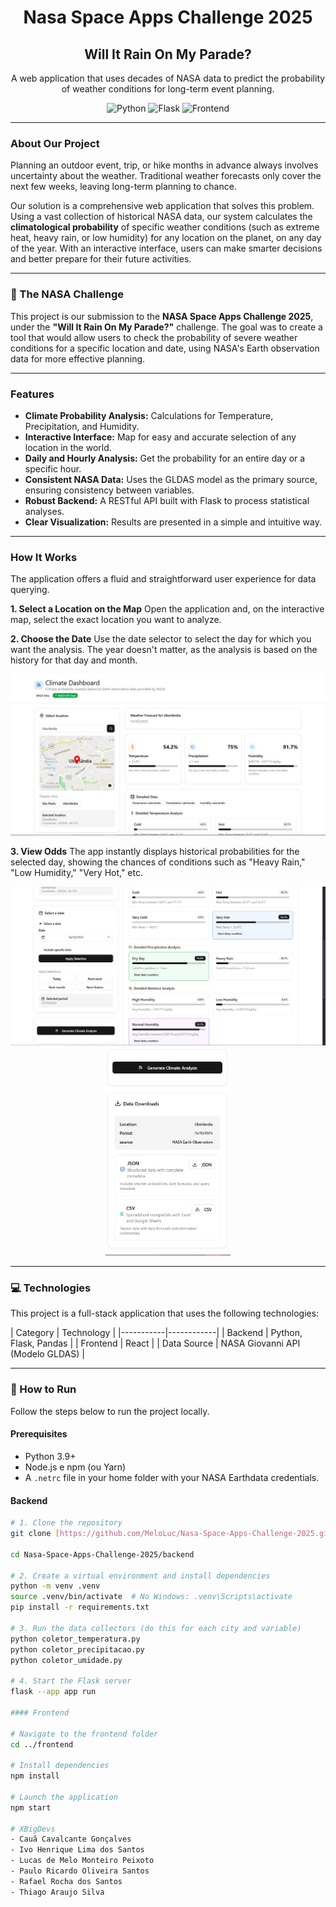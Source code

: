 <div align="center">
  <h1>Nasa Space Apps Challenge 2025</h1>
  <h2>Will It Rain On My Parade?</h2>
  <p>A web application that uses decades of NASA data to predict the probability of weather conditions for long-term event planning.</p>

  ![Python](https://img.shields.io/badge/python-3.11-blue.svg)
  ![Flask](https://img.shields.io/badge/flask-3.0-important)
  ![Frontend](https://img.shields.io/badge/frontend-%5BReact%2FVue%5D-green)

</div>

---

###  About Our Project
Planning an outdoor event, trip, or hike months in advance always involves uncertainty about the weather. Traditional weather forecasts only cover the next few weeks, leaving long-term planning to chance.

Our solution is a comprehensive web application that solves this problem. Using a vast collection of historical NASA data, our system calculates the **climatological probability** of specific weather conditions (such as extreme heat, heavy rain, or low humidity) for any location on the planet, on any day of the year. With an interactive interface, users can make smarter decisions and better prepare for their future activities.

---

### 🚀 The NASA Challenge
This project is our submission to the **NASA Space Apps Challenge 2025**, under the **"Will It Rain On My Parade?"** challenge. The goal was to create a tool that would allow users to check the probability of severe weather conditions for a specific location and date, using NASA's Earth observation data for more effective planning.

---

###  Features
- **Climate Probability Analysis:** Calculations for Temperature, Precipitation, and Humidity.
- **Interactive Interface:** Map for easy and accurate selection of any location in the world.
- **Daily and Hourly Analysis:** Get the probability for an entire day or a specific hour.
- **Consistent NASA Data:** Uses the GLDAS model as the primary source, ensuring consistency between variables.
- **Robust Backend:** A RESTful API built with Flask to process statistical analyses.
- **Clear Visualization:** Results are presented in a simple and intuitive way.


---

###  How It Works
The application offers a fluid and straightforward user experience for data querying.

**1. Select a Location on the Map**
Open the application and, on the interactive map, select the exact location you want to analyze.

**2. Choose the Date**
Use the date selector to select the day for which you want the analysis. The year doesn't matter, as the analysis is based on the history for that day and month.

<div align="center">

<img src="img/img01.jpeg" width="600"/>

</div>

**3. View Odds**
The app instantly displays historical probabilities for the selected day, showing the chances of conditions such as "Heavy Rain," "Low Humidity," "Very Hot," etc.

<div align="center">

<img src="img/img02.jpeg" width="600"/>

</div>

<div align="center">

<img src="img/img03.jpeg" width="200"/>

</div>

---

### 💻 Technologies
This project is a full-stack application that uses the following technologies:

| 
Category | Technology |
|-----------|------------|
| Backend   | Python, Flask, Pandas |
| Frontend  | React |
| Data Source | NASA Giovanni API (Modelo GLDAS) |

---

### 🚀 How to Run
Follow the steps below to run the project locally.

#### Prerequisites
- Python 3.9+
- Node.js e npm (ou Yarn)
- A `.netrc` file in your home folder with your NASA Earthdata credentials.

#### Backend
```bash
# 1. Clone the repository
git clone [https://github.com/MeloLuc/Nasa-Space-Apps-Challenge-2025.git](https://github.com/MeloLuc/Nasa-Space-Apps-Challenge-2025.git)

cd Nasa-Space-Apps-Challenge-2025/backend

# 2. Create a virtual environment and install dependencies
python -m venv .venv
source .venv/bin/activate  # No Windows: .venv\Scripts\activate
pip install -r requirements.txt

# 3. Run the data collectors (do this for each city and variable)
python coletor_temperatura.py
python coletor_precipitacao.py
python coletor_umidade.py

# 4. Start the Flask server
flask --app app run

#### Frontend

# Navigate to the frontend folder
cd ../frontend

# Install dependencies
npm install

# Launch the application
npm start

# XBigDevs
- Cauã Cavalcante Gonçalves
- Ivo Henrique Lima dos Santos
- Lucas de Melo Monteiro Peixoto  
- Paulo Ricardo Oliveira Santos 
- Rafael Rocha dos Santos
- Thiago Araujo Silva  
